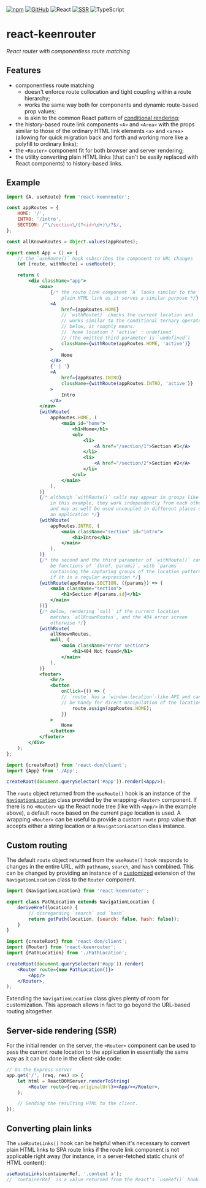 [![npm](https://img.shields.io/npm/v/react-keenrouter?labelColor=royalblue&color=royalblue&style=flat-square)](https://www.npmjs.com/package/react-keenrouter) [![GitHub](https://img.shields.io/badge/-GitHub-royalblue?labelColor=royalblue&color=royalblue&style=flat-square&logo=github)](https://github.com/axtk/react-keenrouter) ![React](https://img.shields.io/badge/%23-React-345?labelColor=345&color=345&style=flat-square) [![SSR](https://img.shields.io/badge/%23-SSR-345?labelColor=345&color=345&style=flat-square)](#server-side-rendering-ssr) ![TypeScript](https://img.shields.io/badge/%23-TypeScript-345?labelColor=345&color=345&style=flat-square)

# react-keenrouter

*React router with componentless route matching*

## Features

- componentless route matching
  - doesn't enforce route collocation and tight coupling within a route hierarchy;
  - works the same way both for components and dynamic route-based prop values;
  - is akin to the common React pattern of [conditional rendering](https://react.dev/learn/conditional-rendering);
- the history-based route link components `<A>` and `<Area>` with the props similar to those of the ordinary HTML link elements `<a>` and `<area>` (allowing for quick migration back and forth and working more like a polyfill to ordinary links);
- the `<Router>` component fit for both browser and server rendering;
- the utility converting plain HTML links (that can't be easily replaced with React components) to history-based links.

## Example

```jsx
import {A, useRoute} from 'react-keenrouter';

const appRoutes = {
    HOME: '/',
    INTRO: '/intro',
    SECTION: /^\/section\/(?<id>\d+)\/?$/,
};

const allKnownRoutes = Object.values(appRoutes);

export const App = () => {
    // the `useRoute()` hook subscribes the component to URL changes
    let [route, withRoute] = useRoute();

    return (
        <div className="app">
            <nav>
                {/* the route link component `A` looks similar to the
                    plain HTML link as it serves a similar purpose */}
                <A
                    href={appRoutes.HOME}
                    // `withRoute()` checks the current location and
                    // works similar to the conditional ternary operator;
                    // below, it roughly means:
                    // `home location ? 'active' : undefined`
                    // (the omitted third parameter is `undefined`)
                    className={withRoute(appRoutes.HOME, 'active')}
                >
                    Home
                </A>
                {' | '}
                <A
                    href={appRoutes.INTRO}
                    className={withRoute(appRoutes.INTRO, 'active')}
                >
                    Intro
                </A>
            </nav>
            {withRoute(
                appRoutes.HOME, (
                    <main id="home">
                        <h1>Home</h1>
                        <ul>
                            <li>
                                <A href="/section/1">Section #1</A>
                            </li>
                            <li>
                                <A href="/section/2">Section #2</A>
                            </li>
                        </ul>
                    </main>
                ),
            )}
            {/* although `withRoute()` calls may appear in groups like
                in this example, they work independently from each other
                and may as well be used uncoupled in different places of
                an application */}
            {withRoute(
                appRoutes.INTRO, (
                    <main className="section" id="intro">
                        <h1>Intro</h1>
                    </main>
                ),
            )}
            {/* the second and the third parameter of `withRoute()` can
                be functions of `{href, params}`, with `params`
                containing the capturing groups of the location pattern
                if it is a regular expression */}
            {withRoute(appRoutes.SECTION, ({params}) => (
                <main className="section">
                    <h1>Section #{params.id}</h1>
                </main>
            ))}
            {/* below, rendering `null` if the current location
                matches `allKnownRoutes`, and the 404 error screen
                otherwise */}
            {withRoute(
                allKnownRoutes,
                null, (
                    <main className="error section">
                        <h1>404 Not found</h1>
                    </main>
                ),
            )}
            <footer>
                <hr/>
                <button
                    onClick={() => {
                    // `route` has a `window.location`-like API and can
                    // be handy for direct manipulation of the location
                        route.assign(appRoutes.HOME);
                    }}
                >
                    Home
                </button>
            </footer>
        </div>
    );
};
```

```jsx
import {createRoot} from 'react-dom/client';
import {App} from './App';

createRoot(document.querySelector('#app')).render(<App/>);
```

The `route` object returned from the `useRoute()` hook is an instance of the [`NavigationLocation`](https://www.npmjs.com/package/navloc) class provided by the wrapping `<Router>` component. If there is no `<Router>` up the React node tree (like with `<App/>` in the example above), a default `route` based on the current page location is used. A wrapping `<Router>` can be useful to provide a custom `route` prop value that accepts either a string location or a `NavigationLocation` class instance.

## Custom routing

The default `route` object returned from the `useRoute()` hook responds to changes in the entire URL, with `pathname`, `search`, and `hash` combined. This can be changed by providing an instance of a [customized](https://www.npmjs.com/package/navloc#custom-behavior) extension of the `NavigationLocation` class to the `Router` component.

```js
import {NavigationLocation} from 'react-keenrouter';

export class PathLocation extends NavigationLocation {
    deriveHref(location) {
        // disregarding `search` and `hash`
        return getPath(location, {search: false, hash: false});
    }
}
```

```jsx
import {createRoot} from 'react-dom/client';
import {Router} from 'react-keenrouter';
import {PathLocation} from './PathLocation';

createRoot(document.querySelector('#app')).render(
    <Router route={new PathLocation()}>
        <App/>
    </Router>,
);
```

Extending the `NavigationLocation` class gives plenty of room for customization. This approach allows in fact to go beyond the URL-based routing altogether.

## Server-side rendering (SSR)

For the initial render on the server, the `<Router>` component can be used to pass the current route location to the application in essentially the same way as it can be done in the client-side code:

```jsx
// On the Express server
app.get('/', (req, res) => {
    let html = ReactDOMServer.renderToString(
        <Router route={req.originalUrl}><App/></Router>,
    );

    // Sending the resulting HTML to the client.
});
```

## Converting plain links

The `useRouteLinks()` hook can be helpful when it's necessary to convert plain HTML links to SPA route links if the route link component is not applicable right away (for instance, in a server-fetched static chunk of HTML content):

```js
useRouteLinks(containerRef, '.content a');
// `containerRef` is a value returned from the React's `useRef()` hook.
```
